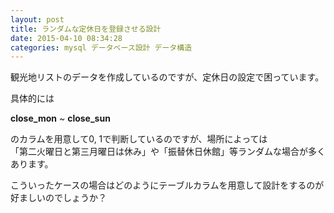 ```yaml
---
layout: post
title: ランダムな定休日を登録させる設計
date: 2015-04-10 08:34:28
categories: mysql データベース設計 データ構造
---
```

<p>観光地リストのデータを作成しているのですが、定休日の設定で困っています。</p>

<p>具体的には</p>

<p><strong>close_mon</strong> ~ <strong>close_sun</strong></p>

<p>のカラムを用意して0, 1で判断しているのですが、場所によっては<br>
「第二火曜日と第三月曜日は休み」や「振替休日休館」等ランダムな場合が多くあります。</p>

<p>こういったケースの場合はどのようにテーブルカラムを用意して設計をするのが好ましいのでしょうか？</p>
